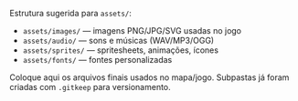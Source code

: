 Estrutura sugerida para `assets/`:

- `assets/images/` — imagens PNG/JPG/SVG usadas no jogo
- `assets/audio/` — sons e músicas (WAV/MP3/OGG)
- `assets/sprites/` — spritesheets, animações, ícones
- `assets/fonts/` — fontes personalizadas

Coloque aqui os arquivos finais usados no mapa/jogo. Subpastas já foram criadas com `.gitkeep` para versionamento.
